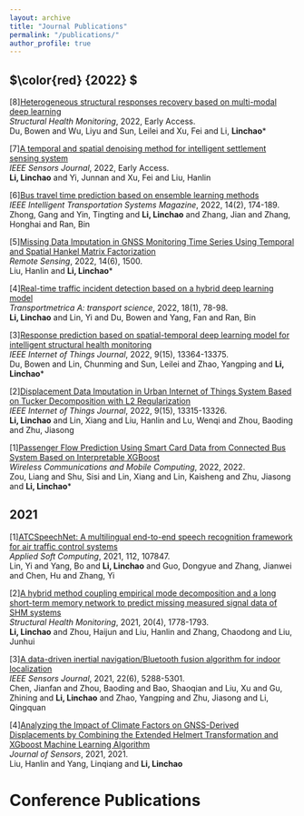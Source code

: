 ```yaml
---
layout: archive
title: "Journal Publications"
permalink: "/publications/"
author_profile: true
---
```


<!--
{% if author.googlescholar %}
  You can also find my articles on <u><a href="{{author.googlescholar}}">my Google Scholar profile</a>.</u>
{% endif %}

{% include base_path %}

{% for post in site.publications reversed %}
  {% include archive-single.html %}
{% endfor %}
-->
  
  
  
## $\color{red} {**2022**} $
[8]<a href = "https://journals.sagepub.com/doi/abs/10.1177/14759217221094499">Heterogeneous structural responses recovery based on multi-modal deep learning</a>  
      *Structural Health Monitoring*, 2022, Early Access.  
      Du, Bowen and Wu, Liyu and Sun, Leilei and Xu, Fei and Li, **Linchao**\*

[7]<a href="https://ieeexplore.ieee.org/abstract/document/9762328/">A temporal and spatial denoising method for intelligent settlement sensing system</a>  
      *IEEE Sensors Journal*, 2022, Early Access.  
      **Li, Linchao** and Yi, Junnan and Xu, Fei and Liu, Hanlin
      
[6]<a href="https://ieeexplore.ieee.org/abstract/document/9103532">Bus travel time prediction based on ensemble learning methods</a>  
      *IEEE Intelligent Transportation Systems Magazine*, 2022, 14(2), 174-189.  
      Zhong, Gang and Yin, Tingting and **Li, Linchao** and Zhang, Jian and Zhang, Honghai and Ran, Bin      

[5]<a href="https://www.mdpi.com/2072-4292/14/6/1500">Missing Data Imputation in GNSS Monitoring Time Series Using Temporal and Spatial Hankel Matrix Factorization</a>  
      *Remote Sensing*, 2022, 14(6), 1500.  
      Liu, Hanlin and **Li, Linchao**\*
      
[4]<a href="https://www.tandfonline.com/doi/abs/10.1080/23249935.2020.1813214">Real-time traffic incident detection based on a hybrid deep learning model</a>  
      *Transportmetrica A: transport science*, 2022, 18(1), 78-98.  
      **Li, Linchao** and Lin, Yi and Du, Bowen and Yang, Fan and Ran, Bin      

[3]<a href="https://ieeexplore.ieee.org/abstract/document/9675832">Response prediction based on spatial-temporal deep learning model for intelligent structural health monitoring</a>  
      *IEEE Internet of Things Journal*, 2022, 9(15), 13364-13375.  
      Du, Bowen and Lin, Chunming and Sun, Leilei and Zhao, Yangping and **Li, Linchao**\* 

[2]<a href="https://ieeexplore.ieee.org/abstract/document/9672198">Displacement Data Imputation in Urban Internet of Things System Based on Tucker Decomposition with L2 Regularization</a>  
      *IEEE Internet of Things Journal*, 2022, 9(15), 13315-13326.  
      **Li, Linchao** and Lin, Xiang and Liu, Hanlin and Lu, Wenqi and Zhou, Baoding and Zhu, Jiasong 

[1]<a href="https://www.hindawi.com/journals/wcmc/2022/5872225/">Passenger Flow Prediction Using Smart Card Data from Connected Bus System Based on Interpretable XGBoost</a>  
      *Wireless Communications and Mobile Computing*, 2022, 2022.  
      Zou, Liang and Shu, Sisi and Lin, Xiang and Lin, Kaisheng and Zhu, Jiasong and **Li, Linchao**\*  
  
  
## 2021  
[1]<a href = "https://www.sciencedirect.com/science/article/abs/pii/S1568494621007699">ATCSpeechNet: A multilingual end-to-end speech recognition framework for air traffic control systems</a>  
      *Applied Soft Computing*, 2021, 112, 107847.  
      Lin, Yi and Yang, Bo and **Li, Linchao** and Guo, Dongyue and Zhang, Jianwei and Chen, Hu and Zhang, Yi
      
[2]<a href = "https://journals.sagepub.com/doi/abs/10.1177/1475921720932813">A hybrid method coupling empirical mode decomposition and a long short-term memory network to predict missing measured signal data of SHM systems</a>  
      *Structural Health Monitoring*, 2021, 20(4), 1778-1793.  
      **Li, Linchao** and Zhou, Haijun and Liu, Hanlin and Zhang, Chaodong and Liu, Junhui      
      
[3]<a href = "https://ieeexplore.ieee.org/abstract/document/9455358/">A data-driven inertial navigation/Bluetooth fusion algorithm for indoor localization</a>  
      *IEEE Sensors Journal*, 2021, 22(6), 5288-5301.  
      Chen, Jianfan and Zhou, Baoding and Bao, Shaoqian and Liu, Xu and Gu, Zhining and **Li, Linchao** and Zhao, Yangping and Zhu, Jiasong and Li, Qingquan     
      
[4]<a href = "https://www.hindawi.com/journals/js/2021/9926442/">Analyzing the Impact of Climate Factors on GNSS-Derived Displacements by Combining the Extended Helmert Transformation and XGboost Machine Learning Algorithm</a>  
      *Journal of Sensors*, 2021, 2021.  
      Liu, Hanlin and Yang, Linqiang and **Li, Linchao**      
      
      
# Conference Publications
